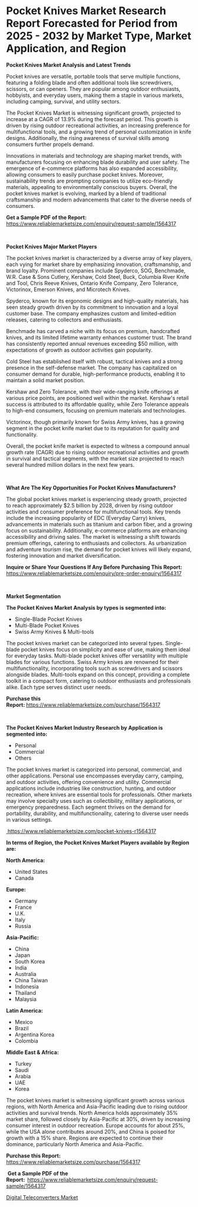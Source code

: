 <p><h1>Pocket Knives Market Research Report Forecasted for Period from 2025 -  2032 by Market Type, Market Application, and Region</h1></p><p><strong>Pocket Knives Market Analysis and Latest Trends</strong></p>
<p><p>Pocket knives are versatile, portable tools that serve multiple functions, featuring a folding blade and often additional tools like screwdrivers, scissors, or can openers. They are popular among outdoor enthusiasts, hobbyists, and everyday users, making them a staple in various markets, including camping, survival, and utility sectors.</p><p>The Pocket Knives Market is witnessing significant growth, projected to increase at a CAGR of 13.9% during the forecast period. This growth is driven by rising outdoor recreational activities, an increasing preference for multifunctional tools, and a growing trend of personal customization in knife designs. Additionally, the rising awareness of survival skills among consumers further propels demand.</p><p>Innovations in materials and technology are shaping market trends, with manufacturers focusing on enhancing blade durability and user safety. The emergence of e-commerce platforms has also expanded accessibility, allowing consumers to easily purchase pocket knives. Moreover, sustainability trends are prompting companies to utilize eco-friendly materials, appealing to environmentally conscious buyers. Overall, the pocket knives market is evolving, marked by a blend of traditional craftsmanship and modern advancements that cater to the diverse needs of consumers.</p></p>
<p><strong>Get a Sample PDF of the Report:&nbsp;</strong> <a href="https://www.reliablemarketsize.com/enquiry/request-sample/1564317?utm_campaign=3552&utm_medium=2&utm_source=Github&utm_content=ia&utm_term=05042025&utm_id=pocket-knives">https://www.reliablemarketsize.com/enquiry/request-sample/1564317</a></p>
<p>&nbsp;</p>
<p><strong>Pocket Knives Major Market Players</strong></p>
<p><p>The pocket knives market is characterized by a diverse array of key players, each vying for market share by emphasizing innovation, craftsmanship, and brand loyalty. Prominent companies include Spyderco, SOG, Benchmade, W.R. Case & Sons Cutlery, Kershaw, Cold Steel, Buck, Columbia River Knife and Tool, Chris Reeve Knives, Ontario Knife Company, Zero Tolerance, Victorinox, Emerson Knives, and Microtech Knives.</p><p>Spyderco, known for its ergonomic designs and high-quality materials, has seen steady growth driven by its commitment to innovation and a loyal customer base. The company emphasizes custom and limited-edition releases, catering to collectors and enthusiasts. </p><p>Benchmade has carved a niche with its focus on premium, handcrafted knives, and its limited lifetime warranty enhances customer trust. The brand has consistently reported annual revenues exceeding $50 million, with expectations of growth as outdoor activities gain popularity.</p><p>Cold Steel has established itself with robust, tactical knives and a strong presence in the self-defense market. The company has capitalized on consumer demand for durable, high-performance products, enabling it to maintain a solid market position.</p><p>Kershaw and Zero Tolerance, with their wide-ranging knife offerings at various price points, are positioned well within the market. Kershaw's retail success is attributed to its affordable quality, while Zero Tolerance appeals to high-end consumers, focusing on premium materials and technologies.</p><p>Victorinox, though primarily known for Swiss Army knives, has a growing segment in the pocket knife market due to its reputation for quality and functionality. </p><p>Overall, the pocket knife market is expected to witness a compound annual growth rate (CAGR) due to rising outdoor recreational activities and growth in survival and tactical segments, with the market size projected to reach several hundred million dollars in the next few years.</p></p>
<p>&nbsp;</p>
<p><strong>What Are The Key Opportunities For Pocket Knives Manufacturers?</strong></p>
<p><p>The global pocket knives market is experiencing steady growth, projected to reach approximately $2.5 billion by 2028, driven by rising outdoor activities and consumer preference for multifunctional tools. Key trends include the increasing popularity of EDC (Everyday Carry) knives, advancements in materials such as titanium and carbon fiber, and a growing focus on sustainability. Additionally, e-commerce platforms are enhancing accessibility and driving sales. The market is witnessing a shift towards premium offerings, catering to enthusiasts and collectors. As urbanization and adventure tourism rise, the demand for pocket knives will likely expand, fostering innovation and market diversification.</p></p>
<p><strong>Inquire or Share Your Questions If Any Before Purchasing This Report:</strong> <a href="https://www.reliablemarketsize.com/enquiry/pre-order-enquiry/1564317?utm_campaign=3552&utm_medium=2&utm_source=Github&utm_content=ia&utm_term=05042025&utm_id=pocket-knives">https://www.reliablemarketsize.com/enquiry/pre-order-enquiry/1564317</a></p>
<p>&nbsp;</p>
<p><strong>Market Segmentation</strong></p>
<p><strong>The Pocket Knives Market Analysis by types is segmented into:</strong></p>
<p><ul><li>Single-Blade Pocket Knives</li><li>Multi-Blade Pocket Knives</li><li>Swiss Army Knives & Multi-tools</li></ul></p>
<p><p>The pocket knives market can be categorized into several types. Single-blade pocket knives focus on simplicity and ease of use, making them ideal for everyday tasks. Multi-blade pocket knives offer versatility with multiple blades for various functions. Swiss Army knives are renowned for their multifunctionality, incorporating tools such as screwdrivers and scissors alongside blades. Multi-tools expand on this concept, providing a complete toolkit in a compact form, catering to outdoor enthusiasts and professionals alike. Each type serves distinct user needs.</p></p>
<p><strong>Purchase this Report:&nbsp;</strong><a href="https://www.reliablemarketsize.com/purchase/1564317?utm_campaign=3552&utm_medium=2&utm_source=Github&utm_content=ia&utm_term=05042025&utm_id=pocket-knives">https://www.reliablemarketsize.com/purchase/1564317</a></p>
<p>&nbsp;</p>
<p><strong>The Pocket Knives Market Industry Research by Application is segmented into:</strong></p>
<p><ul><li>Personal</li><li>Commercial</li><li>Others</li></ul></p>
<p><p>The pocket knives market is categorized into personal, commercial, and other applications. Personal use encompasses everyday carry, camping, and outdoor activities, offering convenience and utility. Commercial applications include industries like construction, hunting, and outdoor recreation, where knives are essential tools for professionals. Other markets may involve specialty uses such as collectibility, military applications, or emergency preparedness. Each segment thrives on the demand for portability, durability, and multifunctionality, catering to diverse user needs in various settings.</p></p>
<p><a href="https://www.reliablemarketsize.com/pocket-knives-r1564317?utm_campaign=3552&utm_medium=2&utm_source=Github&utm_content=ia&utm_term=05042025&utm_id=pocket-knives">&nbsp;https://www.reliablemarketsize.com/pocket-knives-r1564317</a></p>
<p><strong>In terms of Region, the Pocket Knives Market Players available by Region are:</strong></p>
<p>
    <p> <strong> North America: </strong>
        <ul>
            <li>United States</li>
            <li>Canada</li>
        </ul>
        </p> 
    <p> <strong> Europe: </strong>
        <ul>
            <li>Germany</li>
            <li>France</li>
            <li>U.K.</li>
            <li>Italy</li>
            <li>Russia</li>
        </ul>
        </p> 
    <p> <strong> Asia-Pacific: </strong>
        <ul>
            <li>China</li>
            <li>Japan</li>
            <li>South Korea</li>
            <li>India</li>
            <li>Australia</li>
            <li>China Taiwan</li>
            <li>Indonesia</li>
            <li>Thailand</li>
            <li>Malaysia</li>
        </ul>
        </p> 
    <p> <strong> Latin America: </strong>
        <ul>
            <li>Mexico</li>
            <li>Brazil</li>
            <li>Argentina Korea</li>
            <li>Colombia</li>
        </ul>
        </p> 
    <p> <strong> Middle East & Africa: </strong>
        <ul>
            <li>Turkey</li>
            <li>Saudi</li>
            <li>Arabia</li>
            <li>UAE</li>
            <li>Korea</li>
        </ul>
    </p>
    </p>
<p><p>The pocket knives market is witnessing significant growth across various regions, with North America and Asia-Pacific leading due to rising outdoor activities and survival trends. North America holds approximately 35% market share, followed closely by Asia-Pacific at 30%, driven by increasing consumer interest in outdoor recreation. Europe accounts for about 25%, while the USA alone contributes around 20%, and China is poised for growth with a 15% share. Regions are expected to continue their dominance, particularly North America and Asia-Pacific.</p></p>
<p><strong>Purchase this Report: </strong><a href="https://www.reliablemarketsize.com/purchase/1564317?utm_campaign=3552&utm_medium=2&utm_source=Github&utm_content=ia&utm_term=05042025&utm_id=pocket-knives">https://www.reliablemarketsize.com/purchase/1564317</a></p>
<p>&nbsp;<strong>Get a Sample PDF of the Report:&nbsp;&nbsp;</strong><a href="https://www.reliablemarketsize.com/enquiry/request-sample/1564317?utm_campaign=3552&utm_medium=2&utm_source=Github&utm_content=ia&utm_term=05042025&utm_id=pocket-knives">https://www.reliablemarketsize.com/enquiry/request-sample/1564317</a></p>
<p><strong></strong></p>
<p><p><a href="https://github.com/jhoonatsev/Market-Research-Report-List-1/blob/main/digital-teleconverters-market.md?utm_campaign=3552&utm_medium=2&utm_source=Github&utm_content=ia&utm_term=05042025&utm_id=pocket-knives">Digital Teleconverters Market</a></p></p>